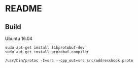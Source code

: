 # README

## Build

Ubuntu 16.04


    sudo apt-get install libprotobuf-dev
    sudo apt-get install protobuf-compiler

    /usr/bin/protoc -I=src --cpp_out=src src/addressbook.proto
